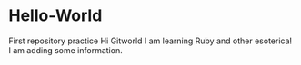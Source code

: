 # Hello-World
First repository practice
Hi Gitworld I am learning Ruby and other esoterica!
I am adding some information. 
